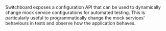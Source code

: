 Switchboard exposes a configuration API that can be used to dynamically change mock service configurations for automated testing. This is particularly useful to programmatically change the mock services' behaviours in tests and observe how the application behaves.